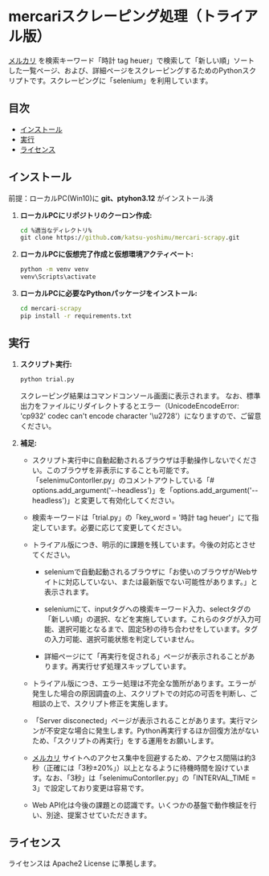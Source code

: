 # mercariスクレーピング処理（トライアル版）

[メルカリ](https://jp.mercari.com/) を検索キーワード「時計 tag heuer」で検索して「新しい順」ソートした一覧ページ、および、詳細ページをスクレーピングするためのPythonスクリプトです。スクレーピングに「selenium」を利用しています。

## 目次

- [インストール](#インストール)
- [実行](#実行)
- [ライセンス](#ライセンス)

## インストール

前提：ローカルPC(Win10)に **git、ptyhon3.12** がインストール済

1. **ローカルPCにリポジトリのクーロン作成:**

   ```cmd
   cd %適当なディレクトリ%
   git clone https://github.com/katsu-yoshimu/mercari-scrapy.git
   ```

2. **ローカルPCに仮想完了作成と仮想環境アクティベート:**

   ```cmd
   python -m venv venv
   venv\Scripts\activate
   ```

3. **ローカルPCに必要なPythonパッケージをインストール:**

   ```cmd
   cd mercari-scrapy
   pip install -r requirements.txt
   ```

## 実行

1. **スクリプト実行:**

   ```cmd
   python trial.py
   ```

   スクレーピング結果はコマンドコンソール画面に表示されます。
   なお、標準出力をファイルにリダイレクトするとエラー（UnicodeEncodeError: 'cp932' codec can't encode character '\u2728'）になりますので、ご留意ください。

2. **補足:**

   - スクリプト実行中に自動起動されるブラウザは手動操作しないでください。このブラウザを非表示にすることも可能です。「selenimuContorller.py」のコメントアウトしている「# options.add_argument('--headless')」を「options.add_argument('--headless')」と変更して有効化してください。

   - 検索キーワードは「trial.py」の「key_word = '時計 tag heuer'」にて指定しています。必要に応じて変更してください。

   - トライアル版につき、明示的に課題を残しています。今後の対応とさせてください。

     - seleniumで自動起動されるブラウザに「お使いのブラウザがWebサイトに対応していない、または最新版でない可能性があります。」と表示されます。

     - seleniumにて、inputタグへの検索キーワード入力、selectタグの「新しい順」の選択、などを実施しています。これらのタグが入力可能、選択可能となるまで、固定5秒の待ち合わせをしています。タグの入力可能、選択可能状態を判定していません。

     - 詳細ページにて「再実行を促される」ページが表示されることがあります。再実行せず処理スキップしています。

   - トライアル版につき、エラー処理は不完全な箇所があります。エラーが発生した場合の原因調査の上、スクリプトでの対応の可否を判断し、ご相談の上で、スクリプト修正を実施します。

   - 「Server disconected」ページが表示されることがあります。実行マシンが不安定な場合に発生します。Python再実行するほか回復方法がないため、「スクリプトの再実行」をする運用をお願いします。

   - [メルカリ](https://jp.mercari.com/) サイトへのアクセス集中を回避するため、アクセス間隔は約3秒（正確には「3秒±20%」）以上となるように待機時間を設けています。なお、「3秒」は「selenimuContorller.py」の「INTERVAL_TIME = 3」で設定しており変更は容易です。

   - Web API化は今後の課題との認識です。いくつかの基盤で動作検証を行い、別途、提案させていただきます。

## ライセンス

ライセンスは Apache2 License に準拠します。
